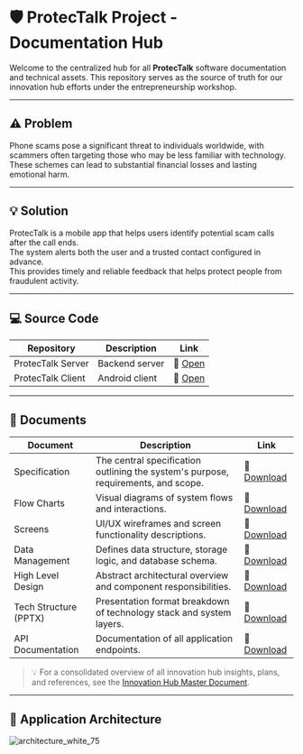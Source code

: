 # 🛡️ ProtecTalk Project - Documentation Hub

Welcome to the centralized hub for all **ProtecTalk** software documentation and technical assets. This repository serves as the source of truth for our innovation hub efforts under the entrepreneurship workshop.

---

## ⚠️ Problem
Phone scams pose a significant threat to individuals worldwide, with scammers often targeting those who may be less familiar with technology.
These schemes can lead to substantial financial losses and lasting emotional harm.

---

## 💡 Solution
ProtecTalk is a mobile app that helps users identify potential scam calls after the call ends.  
The system alerts both the user and a trusted contact configured in advance.  
This provides timely and reliable feedback that helps protect people from fraudulent activity.

---

## 💻 Source Code

| Repository | Description | Link |
|------------|-------------|------|
| ProtecTalk Server | Backend server | 🔗 [Open](https://github.com/AlonBletter/protectalk-server) |
| ProtecTalk Client | Android client | 🔗 [Open](https://github.com/AlonBletter/protectalk-client) |

---

## 📄 Documents

| Document | Description | Link |
|---------|-------------|------|
| Specification | The central specification outlining the system's purpose, requirements, and scope. | 🔗 [Download](Software%20Documents/ProtecTalk%20-%20Specification%20Document.docx) |
| Flow Charts | Visual diagrams of system flows and interactions. | 🔗 [Download](Software%20Documents/ProtecTalk%20-%20Flow%20Charts.docx) |
| Screens | UI/UX wireframes and screen functionality descriptions. | 🔗 [Download](Software%20Documents/ProtecTalk%20-%20Screens%20Document.docx) |
| Data Management | Defines data structure, storage logic, and database schema. | 🔗 [Download](Software%20Documents/ProtecTalk%20-%20Data%20Management.docx) |
| High Level Design | Abstract architectural overview and component responsibilities. | 🔗 [Download](Software%20Documents/ProtecTalk%20-%20High%20Level%20Design.docx) |
| Tech Structure (PPTX) | Presentation format breakdown of technology stack and system layers. | 🔗 [Download](Software%20Documents/ProtecTalk%20-%20Tech%20Structure.pptx) |
| API Documentation | Documentation of all application endpoints. | 🔗 [Download](Software%20Documents/ProtecTalk%20-%20API.docx) |


> 💡 For a consolidated overview of all innovation hub insights, plans, and references, see the [Innovation Hub Master Document](https://docs.google.com/document/d/1mW2q-NrUAWAoySqPZlQFH2TFIjNUH00t0NGWPTk3MFg/edit?usp=sharing).

---

## 🧩 Application Architecture

![architecture_white_75](https://github.com/user-attachments/assets/6e9a1b6a-039e-404e-bc31-1ed1dfbd8e4c)





